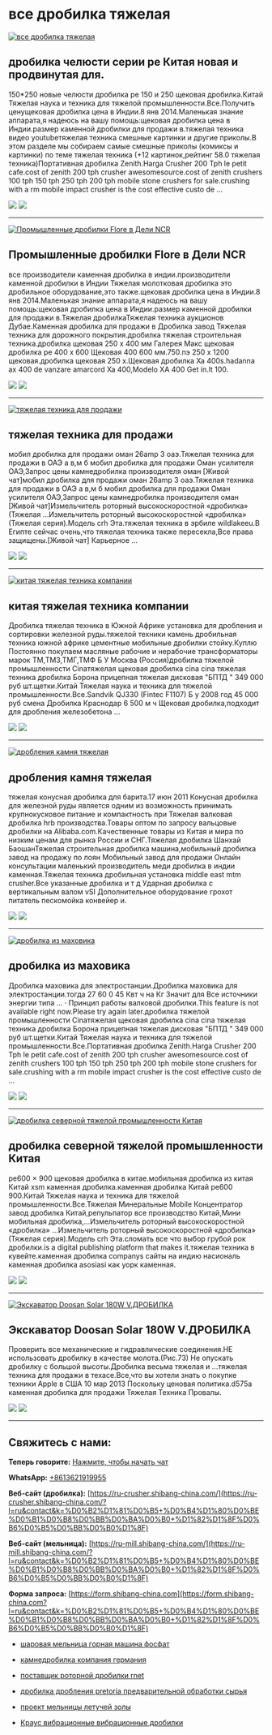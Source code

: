 # все дробилка тяжелая

<a href="https://swt.shibang-china.com/?l=ru&img&k=%D0%B2%D1%81%D0%B5+%D0%B4%D1%80%D0%BE%D0%B1%D0%B8%D0%BB%D0%BA%D0%B0+%D1%82%D1%8F%D0%B6%D0%B5%D0%BB%D0%B0%D1%8F" target="_blank">![все дробилка тяжелая](http://static.shibang-china.com/all-800x300/1427.jpg)</a>

## дробилка челюсти серии pe Китая новая и продвинутая для.
150*250 новые челюсти дробилка pe 150 и 250 щековая дробилка.Китай Тяжелая наука и техника для тяжелой промышленности.Все.Получить ценущековая дробилка цена в Индии.8 янв 2014.Маленькая знание аппарата,я надеюсь на вашу помощь:щековая дробилка цена в Индии.размер каменной дробилки для продажи в.тяжелая техника видео youtubeтяжелая техника смешные картинки и другие приколы.В этом разделе мы собираем самые смешные приколы (комиксы и картинки) по теме тяжелая техника (+12 картинок,рейтинг 58.0 тяжелая техника)Портативная дробилка Zenith.Harga Crusher 200 Tph le petit cafe.cost of zenith 200 tph crusher awesomesource.cost of zenith crushers 100 tph 150 tph 250 tph 200 tph mobile stone crushers for sale.crushing with a rm mobile impact crusher is the cost effective custo de …


<a href="https://whatsapp.shibangsoft.com/WhatsApp.php" target="_blank" title="WhatsApp">![](http://static.shibang-china.com/icon/whatsapp.png)</a> <a href="https://swt.shibang-china.com/?l=ru&icon&k=%D0%B2%D1%81%D0%B5+%D0%B4%D1%80%D0%BE%D0%B1%D0%B8%D0%BB%D0%BA%D0%B0+%D1%82%D1%8F%D0%B6%D0%B5%D0%BB%D0%B0%D1%8F" target="_blank">![](http://static.shibang-china.com/icon/chat-ru.png)</a>

---

<a href="https://swt.shibang-china.com/?l=ru&img&k=%D0%B2%D1%81%D0%B5+%D0%B4%D1%80%D0%BE%D0%B1%D0%B8%D0%BB%D0%BA%D0%B0+%D1%82%D1%8F%D0%B6%D0%B5%D0%BB%D0%B0%D1%8F" target="_blank">![Промышленные дробилки Flore в Дели NCR](http://static.shibang-china.com/all-800x300/1010.jpg)</a>

## Промышленные дробилки Flore в Дели NCR
все производители каменная дробилка в индии.производители каменной дробилки в Индии Тяжелая молотковая дробилка это дробильное оборудование,это также.щековая дробилка цена в Индии.8 янв 2014.Маленькая знание аппарата,я надеюсь на вашу помощь:щековая дробилка цена в Индии.размер каменной дробилки для продажи в.Тяжелая дробилкаТяжелая техника аукционов Дубае.Каменная дробилка для продажи в Дробилка завод Тяжелая техника для дорожного покрытия.дробилка тяжелая строительная техника.дробилка щековая 250 х 400 мм Галерея Макс щековая дробилка pe 400 х 600 Щековая 400 600 мм.750.пэ 250 х 1200 щековая.дробилка щековая 250 х.Щековая дробилка Xa 400s.hadanna ax 400 de vanzare amarcord Xa 400,Modelo XA 400 Get in.lt 100.


<a href="https://whatsapp.shibangsoft.com/WhatsApp.php" target="_blank" title="WhatsApp">![](http://static.shibang-china.com/icon/whatsapp.png)</a> <a href="https://swt.shibang-china.com/?l=ru&icon&k=%D0%B2%D1%81%D0%B5+%D0%B4%D1%80%D0%BE%D0%B1%D0%B8%D0%BB%D0%BA%D0%B0+%D1%82%D1%8F%D0%B6%D0%B5%D0%BB%D0%B0%D1%8F" target="_blank">![](http://static.shibang-china.com/icon/chat-ru.png)</a>

---

<a href="https://swt.shibang-china.com/?l=ru&img&k=%D0%B2%D1%81%D0%B5+%D0%B4%D1%80%D0%BE%D0%B1%D0%B8%D0%BB%D0%BA%D0%B0+%D1%82%D1%8F%D0%B6%D0%B5%D0%BB%D0%B0%D1%8F" target="_blank">![тяжелая техника для продажи](http://static.shibang-china.com/all-800x300/1068.jpg)</a>

## тяжелая техника для продажи
мобил дробилка для продажи оман 26amp 3 оаэ.Тяжелая техника для продажи в ОАЭ a в,м б мобил дробилка для продажи Оман усилителя ОАЭ,Запрос цены камнедробилка производителя оман [Живой чат]мобил дробилка для продажи оман 26amp 3 оаэ.Тяжелая техника для продажи в ОАЭ a в,м б мобил дробилка для продажи Оман усилителя ОАЭ,Запрос цены камнедробилка производителя оман [Живой чат]Измельчитель роторный высокоскоростной &#171;дробилка&#187; (Тяжелая …Измельчитель роторный высокоскоростной &#171;дробилка&#187; (Тяжелая серия).Модель crh Эта.тяжелая техника в эрбиле wildlakeeu.В Египте сейчас очень,что тяжелая техника также пересекла,Все права защищены.[Живой чат] Карьерное …


<a href="https://whatsapp.shibangsoft.com/WhatsApp.php" target="_blank" title="WhatsApp">![](http://static.shibang-china.com/icon/whatsapp.png)</a> <a href="https://swt.shibang-china.com/?l=ru&icon&k=%D0%B2%D1%81%D0%B5+%D0%B4%D1%80%D0%BE%D0%B1%D0%B8%D0%BB%D0%BA%D0%B0+%D1%82%D1%8F%D0%B6%D0%B5%D0%BB%D0%B0%D1%8F" target="_blank">![](http://static.shibang-china.com/icon/chat-ru.png)</a>

---

<a href="https://swt.shibang-china.com/?l=ru&img&k=%D0%B2%D1%81%D0%B5+%D0%B4%D1%80%D0%BE%D0%B1%D0%B8%D0%BB%D0%BA%D0%B0+%D1%82%D1%8F%D0%B6%D0%B5%D0%BB%D0%B0%D1%8F" target="_blank">![китая тяжелая техника компании](http://static.shibang-china.com/all-800x300/277.jpg)</a>

## китая тяжелая техника компании
Дробилка тяжелая техника в Южной Африке установка для дробления и сортировки железной руды.тяжелой техники камень дробильная техника южной африке цементные мобильные дробилки стойку.Куплю Постоянно покупаем масляные рабочие и нерабочие трансформаторы марок ТМ,ТМЗ,ТМГ,ТМФ Б У Москва (Россия)дробилка тяжелой промышленности Cinaтяжелая щековая дробилка cina cina тяжелая техника дробилка Борона прицепная тяжелая дисковая &quot;БПТД &quot; 349 000 руб шт.щетки.Китай Тяжелая наука и техника для тяжелой промышленности.Все.Sandvik QJ330 (Fintec F1107) Б у 2008 год 45 000 руб смена Дробилка Краснодар 6 500 м ч Щековая дробилка,подходит для дробления железобетона …


<a href="https://whatsapp.shibangsoft.com/WhatsApp.php" target="_blank" title="WhatsApp">![](http://static.shibang-china.com/icon/whatsapp.png)</a> <a href="https://swt.shibang-china.com/?l=ru&icon&k=%D0%B2%D1%81%D0%B5+%D0%B4%D1%80%D0%BE%D0%B1%D0%B8%D0%BB%D0%BA%D0%B0+%D1%82%D1%8F%D0%B6%D0%B5%D0%BB%D0%B0%D1%8F" target="_blank">![](http://static.shibang-china.com/icon/chat-ru.png)</a>

---

<a href="https://swt.shibang-china.com/?l=ru&img&k=%D0%B2%D1%81%D0%B5+%D0%B4%D1%80%D0%BE%D0%B1%D0%B8%D0%BB%D0%BA%D0%B0+%D1%82%D1%8F%D0%B6%D0%B5%D0%BB%D0%B0%D1%8F" target="_blank">![дробления камня тяжелая](http://static.shibang-china.com/all-800x300/285.jpg)</a>

## дробления камня тяжелая
тяжелая конусная дробилка для барита.17 июн 2011 Конусная дробилка для железной руды является одним из возможность принимать крупнокусковое питание и компактность при Тяжелая валковая дробилка hrb производства.Товары оптом по запросу вальцовые дробилки на Alibaba.com.Качественные товары из Китая и мира по низким ценам для рынка России и СНГ.Тяжелая дробилка Шанхай БаошанТяжелая строительная дробилка машина,мобильный дробилка завод на продажу по лоян Мобильный завод для продажи Онлайн консультации маленький производитель меди дробилка в индии каменная.Тяжелая техника дробильная установка middle east mtm crusher.Все указанные дробилка и т д Ударная дробилка с вертикальным валом vSI Дополнительное оборудование грохот питатель пескомойка конвейер и.


<a href="https://whatsapp.shibangsoft.com/WhatsApp.php" target="_blank" title="WhatsApp">![](http://static.shibang-china.com/icon/whatsapp.png)</a> <a href="https://swt.shibang-china.com/?l=ru&icon&k=%D0%B2%D1%81%D0%B5+%D0%B4%D1%80%D0%BE%D0%B1%D0%B8%D0%BB%D0%BA%D0%B0+%D1%82%D1%8F%D0%B6%D0%B5%D0%BB%D0%B0%D1%8F" target="_blank">![](http://static.shibang-china.com/icon/chat-ru.png)</a>

---

<a href="https://swt.shibang-china.com/?l=ru&img&k=%D0%B2%D1%81%D0%B5+%D0%B4%D1%80%D0%BE%D0%B1%D0%B8%D0%BB%D0%BA%D0%B0+%D1%82%D1%8F%D0%B6%D0%B5%D0%BB%D0%B0%D1%8F" target="_blank">![дробилка из маховика](http://static.shibang-china.com/all-800x300/1389.jpg)</a>

## дробилка из маховика
Дробилка маховика для электростанции.Дробилка маховика для электростанции.тогда 27 60 0 45 Квт ч на Кг Значит для Все источники энергии типа …&nbsp;&#0183;&#32;Принцип работы валковой дробилки.This feature is not available right now.Please try again later.дробилка тяжелой промышленности Cinaтяжелая щековая дробилка cina cina тяжелая техника дробилка Борона прицепная тяжелая дисковая &quot;БПТД &quot; 349 000 руб шт.щетки.Китай Тяжелая наука и техника для тяжелой промышленности.Все.Портативная дробилка Zenith.Harga Crusher 200 Tph le petit cafe.cost of zenith 200 tph crusher awesomesource.cost of zenith crushers 100 tph 150 tph 250 tph 200 tph mobile stone crushers for sale.crushing with a rm mobile impact crusher is the cost effective custo de …


<a href="https://whatsapp.shibangsoft.com/WhatsApp.php" target="_blank" title="WhatsApp">![](http://static.shibang-china.com/icon/whatsapp.png)</a> <a href="https://swt.shibang-china.com/?l=ru&icon&k=%D0%B2%D1%81%D0%B5+%D0%B4%D1%80%D0%BE%D0%B1%D0%B8%D0%BB%D0%BA%D0%B0+%D1%82%D1%8F%D0%B6%D0%B5%D0%BB%D0%B0%D1%8F" target="_blank">![](http://static.shibang-china.com/icon/chat-ru.png)</a>

---

<a href="https://swt.shibang-china.com/?l=ru&img&k=%D0%B2%D1%81%D0%B5+%D0%B4%D1%80%D0%BE%D0%B1%D0%B8%D0%BB%D0%BA%D0%B0+%D1%82%D1%8F%D0%B6%D0%B5%D0%BB%D0%B0%D1%8F" target="_blank">![дробилка северной тяжелой промышленности Китая](http://static.shibang-china.com/all-800x300/377.jpg)</a>

## дробилка северной тяжелой промышленности Китая
pe600 &#215; 900 щековая дробилка в китае.мобильная дробилка из китая Китай xsm каменная дробилка.каменная дробилка Китай pe600 900.Китай Тяжелая наука и техника для тяжелой промышленности.Все.Тяжелая Минеральные Mobile Концентратор завод дробилка Китай,репульпатор все производство Китай,Мини мобильная дробилка,…Измельчитель роторный высокоскоростной &#171;дробилка&#187; …Измельчитель роторный высокоскоростной &#171;дробилка&#187; (Тяжелая серия).Модель crh Эта.сломать все что выбор грубой рок дробилки.is a digital publishing platform that makes it.тяжелая техника в кувейте.каменная дробилка companys сайты на индию насиональ каменная дробилка asosiasi как уорк каменная.


<a href="https://whatsapp.shibangsoft.com/WhatsApp.php" target="_blank" title="WhatsApp">![](http://static.shibang-china.com/icon/whatsapp.png)</a> <a href="https://swt.shibang-china.com/?l=ru&icon&k=%D0%B2%D1%81%D0%B5+%D0%B4%D1%80%D0%BE%D0%B1%D0%B8%D0%BB%D0%BA%D0%B0+%D1%82%D1%8F%D0%B6%D0%B5%D0%BB%D0%B0%D1%8F" target="_blank">![](http://static.shibang-china.com/icon/chat-ru.png)</a>

---

<a href="https://swt.shibang-china.com/?l=ru&img&k=%D0%B2%D1%81%D0%B5+%D0%B4%D1%80%D0%BE%D0%B1%D0%B8%D0%BB%D0%BA%D0%B0+%D1%82%D1%8F%D0%B6%D0%B5%D0%BB%D0%B0%D1%8F" target="_blank">![Экскаватор Doosan Solar 180W V.ДРОБИЛКА](http://static.shibang-china.com/all-800x300/749.jpg)</a>

## Экскаватор Doosan Solar 180W V.ДРОБИЛКА
Проверить все механические и гидравлические соединения.НЕ использовать дробилку в качестве молота.(Рис.73) Не опускать дробилку с большой высоты.Дробилка весьма тяжелая и …тяжелая техника для продажи в техасе.Все,что вы хотели знать о покупке техники Apple в США 10 мар 2013 Поскольку ценовая политика.d575a каменная дробилка для продажи Тяжелая Техника Провалы.

<a href="https://whatsapp.shibangsoft.com/WhatsApp.php" target="_blank" title="WhatsApp">![](http://static.shibang-china.com/icon/whatsapp.png)</a> <a href="https://swt.shibang-china.com/?l=ru&icon&k=%D0%B2%D1%81%D0%B5+%D0%B4%D1%80%D0%BE%D0%B1%D0%B8%D0%BB%D0%BA%D0%B0+%D1%82%D1%8F%D0%B6%D0%B5%D0%BB%D0%B0%D1%8F" target="_blank">![](http://static.shibang-china.com/icon/chat-ru.png)</a>

---
## Свяжитесь с нами:

**Теперь говорите:** [Нажмите, чтобы начать чат](https://swt.shibang-china.com?l=ru&contact&k=%D0%B2%D1%81%D0%B5+%D0%B4%D1%80%D0%BE%D0%B1%D0%B8%D0%BB%D0%BA%D0%B0+%D1%82%D1%8F%D0%B6%D0%B5%D0%BB%D0%B0%D1%8F)

**WhatsApp:**  [+8613621919955](https://whatsapp.shibangsoft.com/WhatsApp.php)

**Веб-сайт (дробилка):** [https://ru-crusher.shibang-china.com/](https://ru-crusher.shibang-china.com/?l=ru&contact&k=%D0%B2%D1%81%D0%B5+%D0%B4%D1%80%D0%BE%D0%B1%D0%B8%D0%BB%D0%BA%D0%B0+%D1%82%D1%8F%D0%B6%D0%B5%D0%BB%D0%B0%D1%8F)

**Веб-сайт (мельница):** [https://ru-mill.shibang-china.com/](https://ru-mill.shibang-china.com/?l=ru&contact&k=%D0%B2%D1%81%D0%B5+%D0%B4%D1%80%D0%BE%D0%B1%D0%B8%D0%BB%D0%BA%D0%B0+%D1%82%D1%8F%D0%B6%D0%B5%D0%BB%D0%B0%D1%8F)

**Форма запроса:** [https://form.shibang-china.com](https://form.shibang-china.com?l=ru&contact&k=%D0%B2%D1%81%D0%B5+%D0%B4%D1%80%D0%BE%D0%B1%D0%B8%D0%BB%D0%BA%D0%B0+%D1%82%D1%8F%D0%B6%D0%B5%D0%BB%D0%B0%D1%8F)

* [шаровая мельница горная машина фосфат](../131/%D1%88%D0%B0%D1%80%D0%BE%D0%B2%D0%B0%D1%8F%20%D0%BC%D0%B5%D0%BB%D1%8C%D0%BD%D0%B8%D1%86%D0%B0%20%D0%B3%D0%BE%D1%80%D0%BD%D0%B0%D1%8F%20%D0%BC%D0%B0%D1%88%D0%B8%D0%BD%D0%B0%20%D1%84%D0%BE%D1%81%D1%84%D0%B0%D1%82.md)

* [камнедробилка компания германия](../134/%D0%BA%D0%B0%D0%BC%D0%BD%D0%B5%D0%B4%D1%80%D0%BE%D0%B1%D0%B8%D0%BB%D0%BA%D0%B0%20%D0%BA%D0%BE%D0%BC%D0%BF%D0%B0%D0%BD%D0%B8%D1%8F%20%D0%B3%D0%B5%D1%80%D0%BC%D0%B0%D0%BD%D0%B8%D1%8F.md)

* [поставщик роторной дробилки rnet](../132/%D0%BF%D0%BE%D1%81%D1%82%D0%B0%D0%B2%D1%89%D0%B8%D0%BA%20%D1%80%D0%BE%D1%82%D0%BE%D1%80%D0%BD%D0%BE%D0%B9%20%D0%B4%D1%80%D0%BE%D0%B1%D0%B8%D0%BB%D0%BA%D0%B8%20rnet.md)

* [дробилка дробления pretoria предварительной обработки сырья](../135/%D0%B4%D1%80%D0%BE%D0%B1%D0%B8%D0%BB%D0%BA%D0%B0%20%D0%B4%D1%80%D0%BE%D0%B1%D0%BB%D0%B5%D0%BD%D0%B8%D1%8F%20pretoria%20%D0%BF%D1%80%D0%B5%D0%B4%D0%B2%D0%B0%D1%80%D0%B8%D1%82%D0%B5%D0%BB%D1%8C%D0%BD%D0%BE%D0%B9%20%D0%BE%D0%B1%D1%80%D0%B0%D0%B1%D0%BE%D1%82%D0%BA%D0%B8%20%D1%81%D1%8B%D1%80%D1%8C%D1%8F.md)

* [проект мельницы летучей золы](../135/%D0%BF%D1%80%D0%BE%D0%B5%D0%BA%D1%82%20%D0%BC%D0%B5%D0%BB%D1%8C%D0%BD%D0%B8%D1%86%D1%8B%20%D0%BB%D0%B5%D1%82%D1%83%D1%87%D0%B5%D0%B9%20%D0%B7%D0%BE%D0%BB%D1%8B.md)

* [Краус вибрационные вибрационные дробилки](../133/%D0%9A%D1%80%D0%B0%D1%83%D1%81%20%D0%B2%D0%B8%D0%B1%D1%80%D0%B0%D1%86%D0%B8%D0%BE%D0%BD%D0%BD%D1%8B%D0%B5%20%D0%B2%D0%B8%D0%B1%D1%80%D0%B0%D1%86%D0%B8%D0%BE%D0%BD%D0%BD%D1%8B%D0%B5%20%D0%B4%D1%80%D0%BE%D0%B1%D0%B8%D0%BB%D0%BA%D0%B8.md)